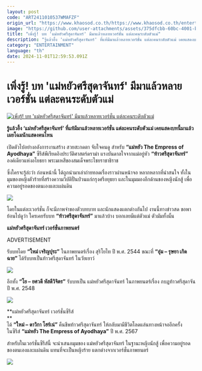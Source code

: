 ```yaml
---
layout: post
code: "ART2411010537WMAFZF"
origin_url: "https://www.khaosod.co.th/https://www.khaosod.co.th/entertainment/news_9485870"
image: "https://github.com/user-attachments/assets/375dfcbb-60bc-4001-b1fa-f65dc03332ef"
title: "เพิ่งรู้! บท 'แม่หยัวศรีสุดาจันทร์' มีมาแล้วหลายเวอร์ชั่น แต่ละคนระดับตัวแม่"
description: "รู้แล้วอึ้ง 'แม่หยัวศรีสุดาจันทร์' ที่แท้มีมาแล้วหลายเวอร์ชั่น แต่ละคนระดับตัวแม่ เคยแสดงบทนี้มาแล้ว เผยโฉมนักแสดงคนไหน"
category: "ENTERTAINMENT"
language: "th"
date: 2024-11-01T12:59:53.091Z
---
```


# เพิ่งรู้! บท 'แม่หยัวศรีสุดาจันทร์' มีมาแล้วหลายเวอร์ชั่น แต่ละคนระดับตัวแม่

[![เพิ่งรู้! บท 'แม่หยัวศรีสุดาจันทร์' มีมาแล้วหลายเวอร์ชั่น แต่ละคนระดับตัวแม่](https://www.khaosod.co.th/wpapp/uploads/2024/11/maeyua011167-7.jpg "เพิ่งรู้! บท 'แม่หยัวศรีสุดาจันทร์' มีมาแล้วหลายเวอร์ชั่น แต่ละคนระดับตัวแม่")](https://www.khaosod.co.th/wpapp/uploads/2024/11/maeyua011167-7.jpg)

**รู้แล้วอึ้ง ‘แม่หยัวศรีสุดาจันทร์’ ที่แท้มีมาแล้วหลายเวอร์ชั่น แต่ละคนระดับตัวแม่ เคยแสดงบทนี้มาแล้ว เผยโฉมนักแสดงคนไหน**

เปิดตัวไปอย่างอลังการงานสร้าง สวยสะกดตา จับใจคนดู สำหรับ **“แม่หยัว The Empress of Ayodhaya”** ซีรีส์พีเรียดอิงประวัติศาสตร์ดราม่า แรงบันดาลใจจากแม่อยู่หัว **“ท้าวศรีสุดาจันทร์”** องค์เดียวแห่งอโยธยา พระมเหสีของสมเด็จพระไชยราชาธิราช

ซึ่งใครจะรู้ล่ะว่า ก่อนหน้านี้ ได้ถูกนำมาเล่าถ่ายทอดเรื่องราวผ่านหน้าจอ หลากหลากที่น่าสนใจ ทั้งในมุมของหญิงตัวร้ายที่สร้างความวิบัติปั่นป่วนแก่กรุงศรีอยุธยา และในมุมมองอีกด้านของหญิงนักสู้ เพื่อความอยู่รอดของตนเองและแผ่นดิน

[![](https://www.khaosod.co.th/wpapp/uploads/2024/11/maeyua011167-11.jpg)](https://www.khaosod.co.th/wpapp/uploads/2024/11/maeyua011167-11.jpg)

โดยในแต่ละเวอร์ชั่น ก็จะมีภาพจำของตัวบทบาท และนักแสดงแตกต่างกันไป งานนี้ทางข่าวสด ขอพาย้อนไปดูว่า ใครเคยรับบท **“ท้าวศรีสุดาจันทร์”** มาแล้วบ้าง บอกเลยมีแต่ตัวแม่ ตัวมัมทั้งนั้น

**แม่หยัวศรีสุดาจันทร์ เวอร์ชั่นภาพยนตร์**

ADVERTISEMENT

รับบทโดย **“ใหม่ เจริญปุระ”** ในภาพยนตร์เรื่อง สุริโยไท ปี พ.ศ. 2544 ขณะที่ **“อุ๋ม – รุษยา เกิดฉาย”** ได้รับบทเป็นท้าวศรีสุดาจันทร์ ในวัยเยาว์

[![](https://www.khaosod.co.th/wpapp/uploads/2024/11/maeyua011167-15.jpg)](https://www.khaosod.co.th/wpapp/uploads/2024/11/maeyua011167-15.jpg)

อีกทั้ง **“โย – ยศวดี หัสดีวิจิตร”** รับบทเป็น แม่หยัวศรีสุดาจันทร์ ในภาพยนตร์เรื่อง กบฏท้าวศรีสุดาจัน ปี พ.ศ. 2548

[![](https://www.khaosod.co.th/wpapp/uploads/2024/11/maeyua011167-12.jpg)](https://www.khaosod.co.th/wpapp/uploads/2024/11/maeyua011167-12.jpg)

**แม่หยัวศรีสุดาจันทร์ เวอร์ชั่นซีรีส์  
**  
ได้ **“ใหม่ – ดาวิกา โฮร์เน่”** คืนชีพท้าวศรีสุดาจันทร์ ให้กลับมามีชีวิตโลดแล่นทางหน้าจออีกครั้ง  
ในซีรีส์ **“แม่หยัว The Empress of Ayodhaya”** ปี พ.ศ. 2567

สำหรับในเวอร์ชั่นซีรีส์นี้ จะนำเสนอมุมของ แม่หยัวศรีสุดาจันทร์ ในฐานะหญิงนักสู้ เพื่อความอยู่รอดของตนเองและแผ่นดิน แทนที่จะเป็นหญิงร้าย แตกต่างจากเวอร์ชั่นภาพยนตร์

[![](https://www.khaosod.co.th/wpapp/uploads/2024/11/maeyua011167-16.jpg)](https://www.khaosod.co.th/wpapp/uploads/2024/11/maeyua011167-16.jpg)